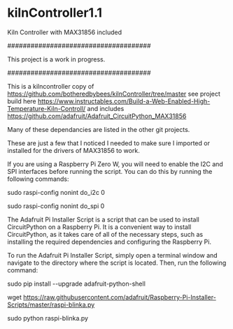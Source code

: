 # kilnController1.1
Kiln Controller with MAX31856 included

#####################################

This project is a work in progress. 

#####################################


This is a kilncontroller copy of https://github.com/botheredbybees/kilnController/tree/master see project build here https://www.instructables.com/Build-a-Web-Enabled-High-Temperature-Kiln-Controll/ and includes https://github.com/adafruit/Adafruit_CircuitPython_MAX31856


Many of these dependancies are listed in the other git projects.


These are just a few that I noticed I needed to make sure I imported or installed for the drivers of MAX31856 to work.


If you are using a Raspberry Pi Zero W, you will need to enable the I2C and SPI interfaces before running the script. You can do this by running the following commands:

sudo raspi-config nonint do_i2c 0

sudo raspi-config nonint do_spi 0


The Adafruit Pi Installer Script is a script that can be used to install CircuitPython on a Raspberry Pi. It is a convenient way to install CircuitPython, as it takes care of all of the necessary steps, such as installing the required dependencies and configuring the Raspberry Pi.


To run the Adafruit Pi Installer Script, simply open a terminal window and navigate to the directory where the script is located. Then, run the following command:


sudo pip install --upgrade adafruit-python-shell

wget https://raw.githubusercontent.com/adafruit/Raspberry-Pi-Installer-Scripts/master/raspi-blinka.py

sudo python raspi-blinka.py
